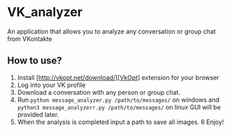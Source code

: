 # VK_analyzer
An application that allows you to analyze any conversation or group chat from VKontakte


## How to use?

1. Install [http://vkopt.net/download/][VkOpt] extension for your browser
2. Log into your VK profile 
3. Download a conversation with any person or group chat.
4. Run `python message_analyzer.py /path/to/messages/` on windows and `python3 message_analyzerr.py /path/to/messages/` on linux
GUI will be provided later.
5. When the analysis is completed input a path to save all images.
6 Enjoy!

